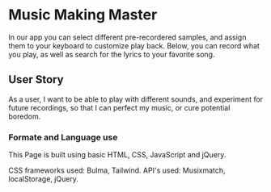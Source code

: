 # Music Making Master

In our app you can select different pre-recordered samples, and assign them to your keyboard to customize play back. Below, you can record what you play, as well as search for the lyrics to your favorite song. 

## User Story
As a user, I want to be able to play with different sounds, and experiment for future recordings, so that I can perfect my music, or cure potential boredom. 

### Formate and Language use
This Page is built using basic HTML, CSS, JavaScript and jQuery. 

CSS frameworks used: Bulma, Tailwind.
API's used: Musixmatch, localStorage, jQuery.



